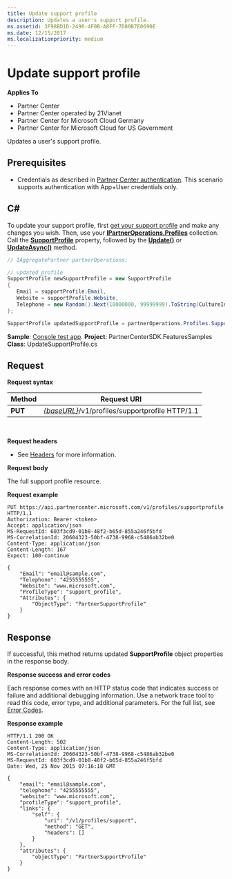 ```yaml
---
title: Update support profile
description: Updates a user's support profile.
ms.assetid: 3F98BD1D-2490-4F0B-A8FF-7D80B7E0690E
ms.date: 12/15/2017
ms.localizationpriority: medium
---
```


# Update support profile


**Applies To**

-   Partner Center
-   Partner Center operated by 21Vianet
-   Partner Center for Microsoft Cloud Germany
-   Partner Center for Microsoft Cloud for US Government

Updates a user's support profile.

## <span id="Prerequisites"></span><span id="prerequisites"></span><span id="PREREQUISITES"></span>Prerequisites


-   Credentials as described in [Partner Center authentication](partner-center-authentication.md). This scenario supports authentication with App+User credentials only.

## <span id="C_"></span><span id="c_"></span>C#


To update your support profile, first [get your support profile](get-support-profile.md) and make any changes you wish. Then, use your [**IPartnerOperations.Profiles**](https://docs.microsoft.com/dotnet/api/microsoft.store.partnercenter.ipartner.profiles) collection. Call the [**SupportProfile**](https://docs.microsoft.com/dotnet/api/microsoft.store.partnercenter.profiles.isupportprofile) property, followed by the [**Update()**](https://docs.microsoft.com/dotnet/api/microsoft.store.partnercenter.profiles.isupportprofile.update) or [**UpdateAsync()**](https://docs.microsoft.com/dotnet/api/microsoft.store.partnercenter.profiles.isupportprofile.updateasync) method.

``` csharp
// IAggregatePartner partnerOperations;

// updated profile 
SupportProfile newSupportProfile = new SupportProfile
{
   Email = supportProfile.Email,
   Website = supportProfile.Website,
   Telephone = new Random().Next(10000000, 99999999).ToString(CultureInfo.InvariantCulture)
};

SupportProfile updatedSupportProfile = partnerOperations.Profiles.SupportProfile.Update(newSupportProfile);
```

**Sample**: [Console test app](console-test-app.md). **Project**: PartnerCenterSDK.FeaturesSamples **Class**: UpdateSupportProfile.cs

## <span id="Request"></span><span id="request"></span><span id="REQUEST"></span>Request


**Request syntax**

| Method  | Request URI                                                                     |
|---------|---------------------------------------------------------------------------------|
| **PUT** | [*{baseURL}*](partner-center-rest-urls.md)/v1/profiles/supportprofile HTTP/1.1 |

 

**Request headers**

-   See [Headers](headers.md) for more information.

**Request body**

The full support profile resource.

**Request example**

```http
PUT https://api.partnercenter.microsoft.com/v1/profiles/supportprofile HTTP/1.1
Authorization: Bearer <token>
Accept: application/json
MS-RequestId: 603f3cd9-01b8-48f2-b65d-855a246f5bfd
MS-CorrelationId: 20604323-50bf-4738-9968-c5486ab32be0
Content-Type: application/json
Content-Length: 167
Expect: 100-continue

{
    "Email": "email@sample.com",
    "Telephone": "4255555555",
    "Website": "www.microsoft.com",
    "ProfileType": "support_profile",
    "Attributes": {
        "ObjectType": "PartnerSupportProfile"
    }
}

```

## <span id="Response"></span><span id="response"></span><span id="RESPONSE"></span>Response


If successful, this method returns updated **SupportProfile** object properties in the response body.

**Response success and error codes**

Each response comes with an HTTP status code that indicates success or failure and additional debugging information. Use a network trace tool to read this code, error type, and additional parameters. For the full list, see [Error Codes](error-codes.md).

**Response example**

```http
HTTP/1.1 200 OK
Content-Length: 502
Content-Type: application/json
MS-CorrelationId: 20604323-50bf-4738-9968-c5486ab32be0
MS-RequestId: 603f3cd9-01b8-48f2-b65d-855a246f5bfd
Date: Wed, 25 Nov 2015 07:16:18 GMT

{
    "email": "email@sample.com",
    "telephone": "4255555555",
    "website": "www.microsoft.com",
    "profileType": "support_profile",
    "links": {
        "self": {
            "uri": "/v1/profiles/support",
            "method": "GET",
            "headers": []
        }
    },
    "attributes": {
        "objectType": "PartnerSupportProfile"
    }
}

```

 

 




